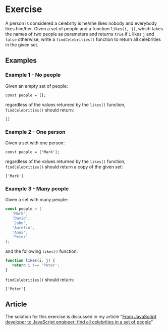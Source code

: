 # Exercise

A person is considered a celebrity is he/she likes nobody and everybody
likes him/her. Given a set of people and a function `likes(i, j)`,
which takes the names of two people as parameters and returns `true`
if `i` likes `j` and `false` otherwise, write a `findCelebrities()`
function to return all celebrities in the given set.

## Examples

### Example 1 - No people

Given an empty set of people:

`const people = [];`

regardless of the values returned by the `likes()` function,
`findCelebrities()` should return:

`[]`

### Example 2 - One person

Given a set with one person:

`const people = ['Mark'];`

regardless of the values returned by the `likes()` function,
`findCelebrities()` should return a copy of the given set:

`['Mark']`

### Example 3 - Many people

Given a set with many people:

```js
const people = [
   'Mark',
   'David',
   'John',
   'Aurelio',
   'Anna',
   'Peter'
];
```

and the following `likes()` function:

```js
function likes(i, j) {
   return i !== 'Peter';
}
```

`findCelebrities()` should return:

`['Peter']`

## Article

The solution for this exercise is discussed in my article
"[From JavaScript developer to JavaScript engineer: find all celebrities in a set of people](https://www.audero.it/blog/2017/01/18/from-javascript-developer-to-javascript-engineer-find-all-celebrities-in-a-set-of-people)"
